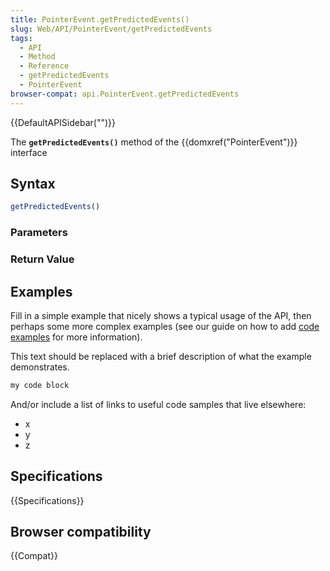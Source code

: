 ```yaml
---
title: PointerEvent.getPredictedEvents()
slug: Web/API/PointerEvent/getPredictedEvents
tags:
  - API
  - Method
  - Reference
  - getPredictedEvents
  - PointerEvent
browser-compat: api.PointerEvent.getPredictedEvents
---
```

{{DefaultAPISidebar("")}}

The **`getPredictedEvents()`** method of the {{domxref("PointerEvent")}} interface 

## Syntax

```js
getPredictedEvents()
```

### Parameters



### Return Value



## Examples

Fill in a simple example that nicely shows a typical usage of the API, then perhaps some more complex examples (see our guide on how to add [code examples](/en-US/docs/MDN/Contribute/Structures/Code_examples) for more information).

This text should be replaced with a brief description of what the example demonstrates.

```js
my code block
```

And/or include a list of links to useful code samples that live elsewhere:

*   x
*   y
*   z

## Specifications

{{Specifications}}

## Browser compatibility

{{Compat}}

